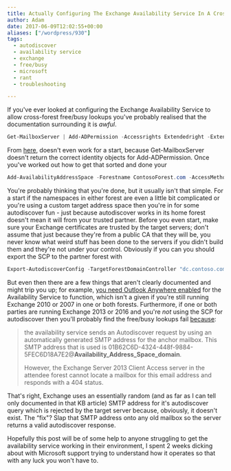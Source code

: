 ```yaml
---
title: Actually Configuring The Exchange Availability Service In A Cross-Forest Environment
author: Adam
date: 2017-06-09T12:02:55+00:00
aliases: ["/wordpress/930"]
tags:
  - autodiscover
  - availability service
  - exchange
  - free/busy
  - microsoft
  - rant
  - troubleshooting

---
```

If you've ever looked at configuring the Exchange Availability Service to allow cross-forest free/busy lookups you've probably realised that the documentation surrounding it is _awful_.

```powershell
Get-MailboxServer | Add-ADPermission -Accessrights Extendedright -Extendedrights "ms-Exch-EPI-Token-Serialization" -User "<Remote Forest Domain>\Exchange servers"
```

From [here][1], doesn't even work for a start, because Get-MailboxServer doesn't return the correct identity objects for Add-ADPermission. Once you've worked out how to get that sorted and done your

```powershell
Add-AvailabilityAddressSpace -Forestname ContosoForest.com -AccessMethod PerUserFB -UseServiceAccount:$true
```

You're probably thinking that you're done, but it usually isn't that simple. For a start if the namespaces in either forest are even a little bit complicated or you're using a custom target address space then you're in for some autodiscover fun - just because autodiscover works in its home forest doesn't mean it will from your trusted partner. Before you even start, make sure your Exchange certificates are trusted by the target servers; don't assume that just because they're from a public CA that they will be, you never know what weird stuff has been done to the servers if you didn't build them and they're not under your control. Obviously if you can you should export the SCP to the partner forest with

```powershell
Export-AutodiscoverConfig -TargetForestDomainController "dc.contoso.com" -TargetForestCredential (Get-Credential) -MultipleExchangeDeployments $true
```

But even then there are a few things that aren't clearly documented and might trip you up; for example, [you need Outlook Anywhere enabled][2] for the Availability Service to function, which isn't a given if you're still running Exchange 2010 or 2007 in one or both forests. Furthermore, if one or both parties are running Exchange 2013 or 2016 and you're _not_ using the SCP for autodiscover then you'll probably find the free/busy lookups fail [because][3]:

> the availability service sends an Autodiscover request by using an automatically generated SMTP address for the anchor mailbox. This SMTP address that is used is 01B62C6D-4324-448f-9884-5FEC6D18A7E2@**Availability_Address_Space_domain**.
>
> However, the Exchange Server 2013 Client Access server in the attendee forest cannot locate a mailbox for this email address and responds with a 404 status.

That's right, Exchange uses an essentially random (and as far as I can tell only documented in that KB article) SMTP address for it's autodiscover query which is rejected by the target server because, obviously, it doesn't exist. The &#8220;fix"? Slap that SMTP address onto any old mailbox so the server returns a valid autodiscover response.

Hopefully this post will be of some help to anyone struggling to get the availability service working in their environment, I spent 2 weeks dicking about with Microsoft support trying to understand how it operates so that with any luck you won't have to.

 [1]: https://technet.microsoft.com/en-us/library/bb125182(v=exchg.150).aspx
 [2]: https://support.microsoft.com/en-gb/help/2734791/cross-forest-or-hybrid-free-busy-availability-lookups-fail-in-exchange-server
 [3]: https://support.microsoft.com/en-gb/help/3010570/cross-forest-free-busy-lookup-fails-when-target-forest-is-exchange-server-2013-or-exchange-server-2016
